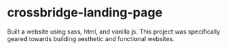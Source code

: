 # crossbridge-landing-page
Built a website using sass, html, and vanilla js. This project was specifically geared towards building aesthetic and functional websites.

